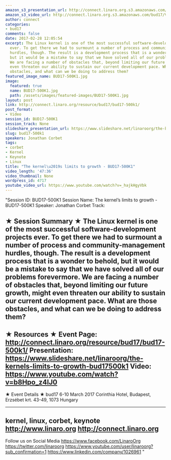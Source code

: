 ```yaml
---
amazon_s3_presentation_url: http://connect.linaro.org.s3.amazonaws.com/bud17/Presentations/BUD17-500K1-Corbet-maint.pdf
amazon_s3_video_url: http://connect.linaro.org.s3.amazonaws.com/bud17/Videos/Friday/BUD17-500K1The%20kernels%20limits%20to%20growth%20-%20Jonathan%20Corbet%20from%20LWN%20-%20BUD17-500K1.mp4
author: connect
categories:
- bud17
comments: false
date: 2017-02-28 12:05:54
excerpt: The Linux kernel is one of the most successful software-development projects
  ever. To get there we had to surmount a number of process and community-management
  hurdles, though. The result is a development process that is a wonder to behold,
  but it would be a mistake to say that we have solved all of our problems forevermore.
  We are facing a number of obstacles that, beyond limiting our future growth, might
  even threaten our ability to sustain our current development pace. What are those
  obstacles, and what can we be doing to address them?
featured_image_name: BUD17-500K1.jpg
image:
  featured: true
  name: BUD17-500K1.jpg
  path: /assets/images/featured-images/BUD17-500K1.jpg
layout: post
link: http://connect.linaro.org/resource/bud17/bud17-500k1/
post_format:
- Video
session_id: BUD17-500K1
session_track: None
slideshare_presentation_url: https://www.slideshare.net/linaroorg/the-kernels-limits-to-growth-bud17500k1
slug: bud17-500k1
speakers: Jonathan Corbet
tags:
- corbet
- Kernel
- Keynote
- Linux
title: "The kernel\u2019s limits to growth - BUD17-500K1"
video_length: '47:36'
video_thumbnail: None
wordpress_id: 4717
youtube_video_url: https://www.youtube.com/watch?v=_hajkHgyVbk
---
```


"Session ID: BUD17-500K1
Session Name: The kernel’s limits to growth - BUD17-500K1
Speaker: Jonathan Corbet
Track: 


★ Session Summary ★
The Linux kernel is one of the most successful software-development projects ever. To get there we had to surmount a number of process and community-management hurdles, though. The result is a development process that is a wonder to behold, but it would be a mistake to say that we have solved all of our problems forevermore. We are facing a number of obstacles that, beyond limiting our future growth, might even threaten our ability to sustain our current development pace. What are those obstacles, and what can we be doing to address them?
---------------------------------------------------
★ Resources ★
Event Page: http://connect.linaro.org/resource/bud17/bud17-500k1/
Presentation: https://www.slideshare.net/linaroorg/the-kernels-limits-to-growth-bud17500k1
Video: https://www.youtube.com/watch?v=b8Hpo_z4lJ0
 ---------------------------------------------------

★ Event Details ★
bud17
6-10 March 2017
Corinthia Hotel, Budapest,
Erzsébet krt. 43-49,
1073 Hungary

---------------------------------------------------
kernel, linux, corbet, keynote
http://www.linaro.org
http://connect.linaro.org
---------------------------------------------------
Follow us on Social Media
https://www.facebook.com/LinaroOrg
https://twitter.com/linaroorg
https://www.youtube.com/user/linaroorg?sub_confirmation=1
https://www.linkedin.com/company/1026961
"